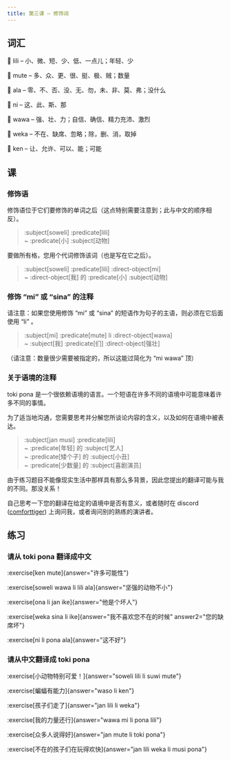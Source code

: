 ```yaml
---
title: 第三课 – 修饰词
---
```


## 词汇
󱤨 lili – 小、微、短、少、低、一点儿；年轻、少

󱤼 mute – 多、众、更、很、挺、极、贼；数量

󱤂 ala – 零、不、否、没、无、勿，未、非、莫、弗；没什么

󱥁 ni – 这、此、斯、那

󱥵 wawa – 强、壮、力；自信、确信、精力充沛、激烈

󱥶 weka – 不在、缺席、忽略；除，删、消，取掉

󱤘 ken – 让、允许、可以、能；可能

## 课
### 修饰语
修饰语位于它们要修饰的单词之后（这点特别需要注意到；此与中文的顺序相反）。

<!-- here i'm using the predicate and subject components for the color highlighting, even though obv theyre not actually for marking the subject and predicate. dont worry about it..... -->
> :subject[soweli] :predicate[lili] \
> ~ :predicate[小] :subject[动物]

要做所有格，您用个代词修饰该词（也是写在它之后）。

> :subject[soweli] :predicate[lili] :direct-object[mi] \
> ~ :direct-object[我] 的 :predicate[小] :subject[动物]

### 修饰 “mi” 或 “sina” 的注释
请注意：如果您使用修饰 “mi” 或 “sina” 的短语作为句子的主语，则必须在它后面使用 “li” 。

> :subject[mi] :predicate[mute] li :direct-object[wawa] \
> ~ :subject[我] :predicate[们] :direct-object[强壮]

（请注意：数量很少需要被指定的，所以这能过简化为 “mi wawa” 顶）

### 关于语境的注释
toki pona 是一个很依赖语境的语言。一个短语在许多不同的语境中可能意味着许多不同的事情。

为了适当地沟通，您需要思考并分解您所谈论内容的含义，以及如何在语境中被表达。

> :subject[jan musi] :predicate[lili] \
> ~ :predicate[年轻] 的 :subject[艺人] \
> ~ :predicate[矮个子] 的 :subject[小丑] \
> ~ :predicate[少数量] 的 :subject[喜剧演员]

由于练习题目不能像现实生活中那样具有那么多背景，因此您提出的翻译可能与我的不同。那没关系！

自己思考一下您的翻译在给定的语境中是否有意义，或者随时在 discord ([comforttiger](https://discord.com/users/152843864342790145)) 上询问我，或者询问别的熟练的演讲者。

## 练习
### 请从 toki pona 翻译成中文
:exercise[ken mute]{answer="许多可能性"}

:exercise[soweli wawa li lili ala]{answer="坚强的动物不小"}

:exercise[ona li jan ike]{answer="他是个坏人"}

:exercise[weka sina li ike]{answer="我不喜欢您不在的时候" answer2="您的缺席坏"}

:exercise[ni li pona ala]{answer="这不好"}

### 请从中文翻译成 toki pona
:exercise[小动物特别可爱！]{answer="soweli lili li suwi mute"}

:exercise[蝙蝠有能力]{answer="waso li ken"}

:exercise[孩子们走了]{answer="jan lili li weka"}

:exercise[我的力量还行]{answer="wawa mi li pona lili"}

:exercise[众多人说得好]{answer="jan mute li toki pona"}

:exercise[不在的孩子们在玩得欢快]{answer="jan lili weka li musi pona"}
